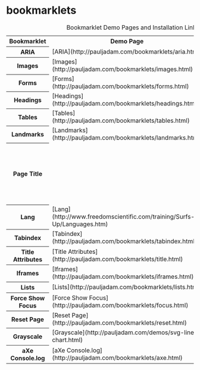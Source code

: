 # bookmarklets
<table><caption>Bookmarklet Demo Pages and Installation Links</caption>

<tbody>

<tr>

<th scope="col">Bookmarklet</th>

<th scope="col">Demo Page</th>


</tr>

<tr>

<th scope="row">ARIA</th>

<td>[ARIA](http://pauljadam.com/bookmarklets/aria.html)</td>


</tr>

<tr>

<th scope="row">Images</th>

<td>[Images](http://pauljadam.com/bookmarklets/images.html)</td>



</tr>

<tr>

<th scope="row">Forms</th>

<td>[Forms](http://pauljadam.com/bookmarklets/forms.html)</td>



</tr>

<tr>

<th scope="row">Headings</th>

<td>[Headings](http://pauljadam.com/bookmarklets/headings.html)</td>



</tr>

<tr>

<th scope="row">Tables</th>

<td>[Tables](http://pauljadam.com/bookmarklets/tables.html)</td>



</tr>

<tr>

<th scope="row">Landmarks</th>

<td>[Landmarks](http://pauljadam.com/bookmarklets/landmarks.html)</td>



</tr>

<tr>

<th scope="row">Page Title</th>

<td> </td>

<td>[Page Title](javascript:(function(){prompt('Press Command + C to Copy Page Title', document.title);})();)</td>

</tr>

<tr>

<th scope="row">Lang</th>

<td>[Lang](http://www.freedomscientific.com/training/Surfs-Up/Languages.htm)</td>



</tr>

<tr>

<th scope="row">Tabindex</th>

<td>[Tabindex](http://pauljadam.com/bookmarklets/tabindex.html)</td>



</tr>

<tr>

<th scope="row">Title Attributes</th>

<td>[Title Attributes](http://pauljadam.com/bookmarklets/title.html)</td>



</tr>

<tr>

<th scope="row">Iframes</th>

<td>[Iframes](http://pauljadam.com/bookmarklets/iframes.html)</td>



</tr>

<tr>

<th scope="row">Lists</th>

<td>[Lists](http://pauljadam.com/bookmarklets/lists.html)</td>



</tr>

<tr>

<th scope="row">Force Show Focus</th>

<td>[Force Show Focus](http://pauljadam.com/bookmarklets/focus.html)</td>



</tr>

<tr>

<th scope="row">Reset Page</th>

<td>[Reset Page](http://pauljadam.com/bookmarklets/reset.html)</td>



</tr>

<tr>

<th scope="row">Grayscale</th>

<td>[Grayscale](http://pauljadam.com/demos/svg-line-chart.html)</td>

</tr>

<tr>

<th scope="row">aXe Console.log</th>

<td>[aXe Console.log](http://pauljadam.com/bookmarklets/axe.html)</td>



</tr>

</tbody>

</table>
